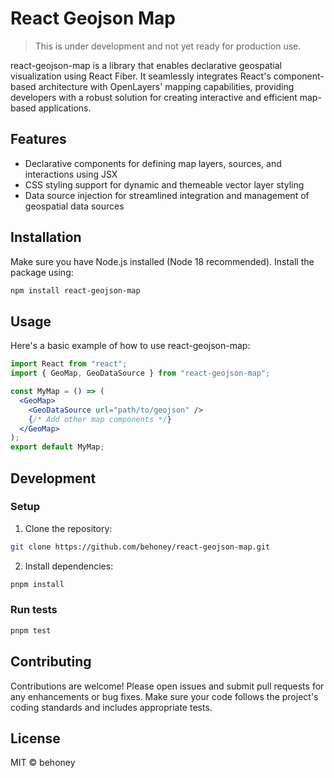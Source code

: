 # React Geojson Map

> This is under development and not yet ready for production use.

react-geojson-map is a library that enables declarative geospatial visualization using React Fiber.
It seamlessly integrates React's component-based architecture with OpenLayers' mapping capabilities, providing developers with a robust solution for creating interactive and efficient map-based applications.

## Features

- Declarative components for defining map layers, sources, and interactions using JSX
- CSS styling support for dynamic and themeable vector layer styling
- Data source injection for streamlined integration and management of geospatial data sources

## Installation

Make sure you have Node.js installed (Node 18 recommended). Install the package using:

```bash
npm install react-geojson-map
```

## Usage

Here's a basic example of how to use react-geojson-map:

```jsx
import React from "react";
import { GeoMap, GeoDataSource } from "react-geojson-map";

const MyMap = () => (
  <GeoMap>
    <GeoDataSource url="path/to/geojson" />
    {/* Add other map components */}
  </GeoMap>
);
export default MyMap;
```

## Development

### Setup

1. Clone the repository:

```bash
git clone https://github.com/behoney/react-geojson-map.git
```

2. Install dependencies:

```bash
pnpm install
```

### Run tests

```bash
pnpm test
```

## Contributing

Contributions are welcome! Please open issues and submit pull requests for any enhancements or bug fixes. Make sure your code follows the project's coding standards and includes appropriate tests.

## License

MIT © behoney
